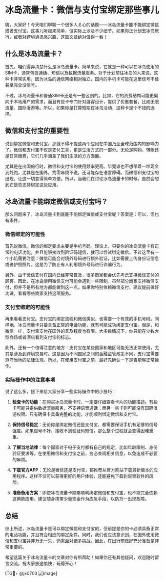 # 冰岛流量卡：微信与支付宝绑定那些事儿

嗨，大家好！今天咱们聊聊一个很多人关心的话题——冰岛流量卡能不能绑定微信或者支付宝。这事儿听起来简单，但实际上涉及不少细节。如果你正计划去冰岛旅行，或者对跨境通讯感兴趣，这篇文章绝对值得一看！

## 什么是冰岛流量卡？

首先，咱们得弄清楚什么是冰岛流量卡。简单来说，它就是一种可以在冰岛使用的SIM卡，通常包含通话、短信以及数据流量服务。对于计划前往冰岛的人来说，这种卡非常实用，因为冰岛的通信网络相对独立，国内的手机卡可能在这里信号不佳甚至完全没信号。

不过，冰岛流量卡和普通SIM卡还是有一些区别的。比如，它的资费结构可能更偏向于本地用户的需求，而且有些卡专门针对游客设计，提供了优惠套餐，比如无限流量、国际漫游等。所以，如果你是打算短期在冰岛活动，这种卡是个不错的选择。

## 微信和支付宝的重要性

说到绑定微信和支付宝，那就不得不提这两个应用在中国乃至全球范围内的影响力了。微信和支付宝不仅是支付工具，更是生活方式的一部分。无论是购物、转账还是日常缴费，它们几乎涵盖了我们生活的方方面面。

尤其是在出国旅行时，微信和支付宝的使用频率更高。毕竟谁也不想带着一堆现金到处跑，尤其是在国外，找零麻烦不说，还可能存在语言障碍。而微信和支付宝的出现，让这一切变得简单方便。所以，当我们在讨论冰岛流量卡的时候，自然会想到它是否支持绑定这些应用。

## 冰岛流量卡能绑定微信或支付宝吗？

那么问题来了，冰岛流量卡到底能不能绑定微信或支付宝呢？答案是：可以，但也有条件。

### 微信绑定的可能性

首先说微信。微信的绑定要求主要是手机号码。理论上，只要你的冰岛流量卡有正常的电话功能，并且能够接收到验证码短信，就可以尝试绑定微信。不过这里有一个小坑需要注意：微信可能会对境外号码进行额外验证，比如需要上传身份证信息或者护照照片。这是为了防止有人利用境外号码进行诈骗行为。

另外，由于微信支付在国内已经非常普及，很多商家都会优先考虑支持微信支付的顾客。因此，在冰岛使用微信支付可能会遇到一些限制。虽然部分商家支持微信支付，但并不是所有地方都能做到这一点。如果你特别依赖微信支付，建议提前做好功课，看看哪些商家支持这项服务。

### 支付宝绑定的可能性

再来看看支付宝。支付宝的绑定流程和微信类似，也需要一个有效的手机号码。同样地，冰岛流量卡只要具备正常的电话功能，就有可能成功绑定支付宝。但是，和微信一样，支付宝支付在国外的普及程度也有限。大多数情况下，你只能在少数大型商场或者酒店看到支付宝的标志。

此外，还有一个值得注意的地方：支付宝在某些国家和地区可能无法正常使用，尤其是涉及到跨境交易时。这是因为不同国家之间的金融监管政策不同，支付宝需要遵守当地的法律法规。所以，在使用支付宝之前，最好先确认一下是否能够正常操作。

### 实际操作中的注意事项

说了这么多，接下来给大家分享一些实际操作中的小技巧：

1. **检查卡的功能**：在购买冰岛流量卡时，一定要仔细查看卡片的功能描述。有些卡可能只提供数据流量服务，不支持语音通话；而另一些卡则可能没有国际漫游权限。只有确保卡具备完整的功能，才能顺利绑定微信和支付宝。

2. **保持信号稳定**：无论你是绑定微信还是支付宝，都需要保证手机有足够的信号强度。如果信号不好，接收不到验证码短信，那么整个过程就会变得困难重重。

3. **了解当地法律**：每个国家对于电子支付都有自己的规定，比如年龄限制、身份验证要求等。在使用微信和支付宝之前，务必查阅相关信息，以免造成不必要的麻烦。

4. **下载官方APP**：无论是微信还是支付宝，都推荐从官方网站下载最新版本的应用程序。这样不仅可以获得更好的用户体验，还能避免下载到假冒软件的风险。

5. **准备备用方案**：即使冰岛流量卡能够顺利绑定微信和支付宝，也不能完全依赖这两款应用。建议随身携带少量现金作为应急手段，以防万一出现故障。

## 总结

综上所述，冰岛流量卡是可以绑定微信和支付宝的，但前提是你的卡必须具备正常的电话功能，并且符合相应的绑定条件。同时，我们也应该意识到，在国外使用微信和支付宝并非万无一失，仍需面对诸多挑战。因此，在出行前做好充分准备是非常重要的。

希望这篇关于冰岛流量卡的文章对你有所帮助！如果你还有其他疑问，欢迎随时留言交流。祝大家旅途愉快，玩得开心！

[TG💪+ @jx0703 ![Image](https://github.com/user-attachments/assets/dbca1d08-cadb-493c-b0ec-ad6f7a83f270)]